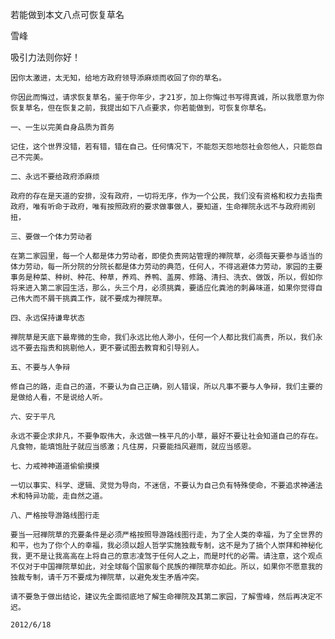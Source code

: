 若能做到本文八点可恢复草名

雪峰


吸引力法则你好！

    因你太激进，太无知，给地方政府领导添麻烦而收回了你的草名。

    你因此而悔过，请求恢复草名，鉴于你年少，才21岁，加上你悔过书写得真诚，所以我愿意为你恢复草名，但在恢复之前，我提出如下八点要求，你若能做到，可恢复你草名。

    一、一生以完美自身品质为首务

    记住，这个世界没错，若有错，错在自己。任何情况下，不能怨天怨地怨社会怨他人，只能怨自己不完美。

    二、永远不要给政府添麻烦

    政府的存在是天道的安排，没有政府，一切将无序，作为一个公民，我们没有资格和权力去指责政府，唯有听命于政府，唯有按照政府的要求做事做人，要知道，生命禅院永远不与政府闹别扭，

    三、要做一个体力劳动者

    在第二家园里，每一个人都是体力劳动者，即使负责网站管理的禅院草，必须每天要参与适当的体力劳动，每一所分院的分院长都是体力劳动的典范，任何人，不得逃避体力劳动，家园的主要事务是种菜、种树、种花、种草，养鸡、养鸭、盖房、修路、清扫、洗衣、做饭，所以，假如你将来进入第二家园生活，那么，头三个月，必须挑粪，要适应化粪池的刺鼻味道，如果你觉得自己伟大而不屑干挑粪工作，就不要成为禅院草。

    四、永远保持谦卑状态

    禅院草是天底下最卑微的生命，我们永远比他人渺小，任何一个人都比我们高贵，所以，我们永远不要去指责和挑剔他人，更不要试图去教育和引导别人。

    五、不要与人争辩

    修自己的路，走自己的道，不要认为自己正确，别人错误，所以凡事不要与人争辩，我们主要的是做给人看，不是说给人听。

    六、安于平凡

    永远不要企求非凡，不要争取伟大，永远做一株平凡的小草，最好不要让社会知道自己的存在。凡食物，能填饱肚子就应当感激；凡住房，只要能挡风避雨，就应当感恩。

    七、力戒神神道道偷偷摸摸

    一切以事实、科学、逻辑、灵觉为导向，不迷信，不要认为自己负有特殊使命，不要追求神通法术和特异功能，走自然之道。

    八、严格按导游路线图行走

    要当一冠禅院草的充要条件是必须严格按照导游路线图行走，为了全人类的幸福，为了全世界的和平，也为了你个人的幸福，我必须以超人哲学实施独裁专制，这不是为了搞个人崇拜和神秘化我，更不是让我高高在上将自己的意志凌驾于任何人之上，而是时代的必需。请注意，这个观点不仅对于中国禅院草如此，对全球每个国家每个民族的禅院草亦如此。所以，如果你不愿意我的独裁专制，请千万不要成为禅院草，以避免发生矛盾冲突。

    请不要急于做出结论，建议先全面彻底地了解生命禅院及其第二家园，了解雪峰，然后再决定不迟。

    2012/6/18 



